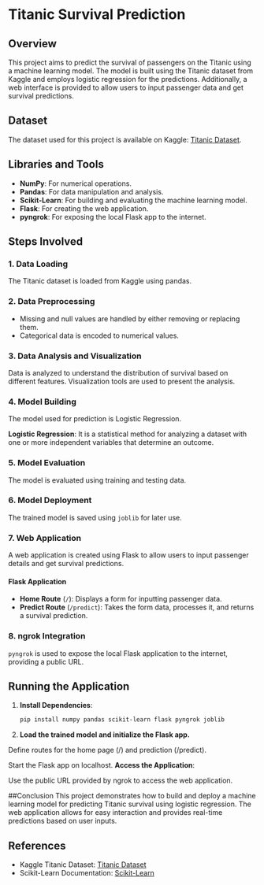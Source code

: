 # Titanic Survival Prediction

## Overview

This project aims to predict the survival of passengers on the Titanic using a machine learning model. The model is built using the Titanic dataset from Kaggle and employs logistic regression for the predictions. Additionally, a web interface is provided to allow users to input passenger data and get survival predictions.

## Dataset

The dataset used for this project is available on Kaggle: [Titanic Dataset](https://www.kaggle.com/datasets/yasserh/titanic-dataset).

## Libraries and Tools

- **NumPy**: For numerical operations.
- **Pandas**: For data manipulation and analysis.
- **Scikit-Learn**: For building and evaluating the machine learning model.
- **Flask**: For creating the web application.
- **pyngrok**: For exposing the local Flask app to the internet.

## Steps Involved

### 1. Data Loading

The Titanic dataset is loaded from Kaggle using pandas.

### 2. Data Preprocessing

- Missing and null values are handled by either removing or replacing them.
- Categorical data is encoded to numerical values.

### 3. Data Analysis and Visualization

Data is analyzed to understand the distribution of survival based on different features. Visualization tools are used to present the analysis.

### 4. Model Building

The model used for prediction is Logistic Regression.

**Logistic Regression**: It is a statistical method for analyzing a dataset with one or more independent variables that determine an outcome.

### 5. Model Evaluation

The model is evaluated using training and testing data.

### 6. Model Deployment

The trained model is saved using `joblib` for later use.

### 7. Web Application

A web application is created using Flask to allow users to input passenger details and get survival predictions.

#### Flask Application

- **Home Route** (`/`): Displays a form for inputting passenger data.
- **Predict Route** (`/predict`): Takes the form data, processes it, and returns a survival prediction.

### 8. ngrok Integration

`pyngrok` is used to expose the local Flask application to the internet, providing a public URL.

## Running the Application

1. **Install Dependencies**:
   
   ```bash
   pip install numpy pandas scikit-learn flask pyngrok joblib


2. **Load the trained model and initialize the Flask app.**

Define routes for the home page (/) and prediction (/predict).

Start the Flask app on localhost.
**Access the Application**:

Use the public URL provided by ngrok to access the web application.

##Conclusion
This project demonstrates how to build and deploy a machine learning model for predicting Titanic survival using logistic regression. The web application allows for easy interaction and provides real-time predictions based on user inputs.

## References

- Kaggle Titanic Dataset: [Titanic Dataset](https://www.kaggle.com/datasets/yasserh/titanic-dataset)
- Scikit-Learn Documentation: [Scikit-Learn](https://scikit-learn.org/stable/)
